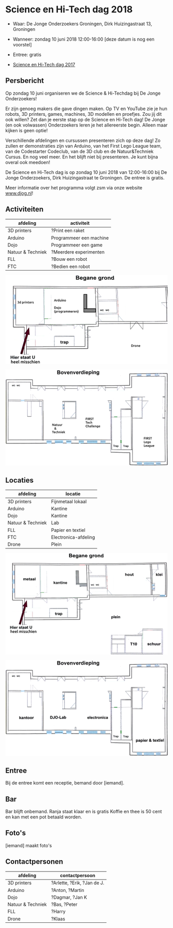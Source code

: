 # Science en Hi-Tech dag 2018

 * Waar: De Jonge Onderzoekers Groningen, Dirk Huizingastraat 13, Groningen
 * Wanneer: zondag 10 juni 2018 12:00-16:00 [deze datum is nog een voorstel]
 * Entree: gratis

 * [Science en Hi-Tech dag 2017](https://github.com/richelbilderbeek/science_en_hi-tech_dag_2017)

## Persbericht

Op zondag 10 juni organiseren we de Science & Hi-Techdag bij De Jonge Onderzoekers!

Er zijn genoeg makers die gave dingen maken. Op TV en YouTube zie je hun robots, 3D printers, games, machines, 3D modellen en proefjes. Zou jij dit ook willen? Zet dan je eerste stap op de Science en Hi-Tech dag! De Jonge (en ook volwassen) Onderzoekers leren je het allereerste begin. Alleen maar kijken is geen optie!

Verschillende afdelingen en cursussen presenteren zich op deze dag! Zo zullen er demonstraties zijn van Arduino, van het First Lego League team, van de Codestarter Codeclub, van de 3D club en de Natuur&Techniek Cursus. En nog veel meer. En het blijft niet bij presenteren. Je kunt bijna overal ook meedoen! 

De Science en Hi-Tech dag is op zondag 10 juni 2018 van 12:00-16:00 bij De Jonge Onderzoekers, Dirk Huizingastraat te Groningen. De entree is gratis.

Meer informatie over het programma volgt zsm via onze website www.djog.nl!

## Activiteiten

afdeling|activiteit
---|---
3D printers|?Print een raket
Arduino|Programmeer een machine
Dojo|Programmeer een game
Natuur & Techniek|?Meerdere experimenten
FLL|?Bouw een robot
FTC|?Bedien een robot

![Activiteiten begane grond](begane_grond_activiteiten.png)

![Activiteiten boven](boven_activiteiten.png)

## Locaties

afdeling|locatie
---|---
3D printers|Fijnmetaal lokaal
Arduino|Kantine
Dojo|Kantine
Natuur & Techniek|Lab
FLL|Papier en textiel
FTC|Electronica-afdeling
Drone|Plein

![Activiteiten begane grond](begane_grond.png)

![Activiteiten boven](boven.png)

## Entree

Bij de entree komt een receptie, bemand door [iemand].

## Bar

Bar blijft onbemand.
Ranja staat klaar en is gratis
Koffie en thee is 50 cent en kan met een pot betaald worden.

## Foto's

[iemand] maakt foto's

## Contactpersonen

afdeling|contactpersoon
---|---
3D printers|?Arlette, ?Erik, ?Jan de J.
Arduino|?Anton, ?Martin
Dojo|?Dagmar, ?Jan K
Natuur & Techniek|?Bas, ?Peter
FLL|?Harry
Drone|?Klaas
